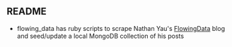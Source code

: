 ## README

- flowing_data has ruby scripts to scrape Nathan Yau's <a href="http://flowingdata.com" target="_blank">FlowingData</a> blog and seed/update a local MongoDB collection of his posts

